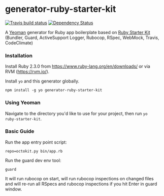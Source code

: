 # generator-ruby-starter-kit
[![Travis build status](http://img.shields.io/travis/artemv/generator-ruby-starter-kit.svg?style=flat)](https://travis-ci.org/artemv/generator-ruby-starter-kit)
[![Dependency Status](https://david-dm.org/artemv/generator-ruby-starter-kit.svg)](https://david-dm.org/artemv/generator-ruby-starter-kit)

A [Yeoman](http://yeoman.io/) generator for Ruby app boilerplate based on [Ruby Starter Kit](https://github.com/artemv/ruby-starter-kit) (Bundler, Guard, ActiveSupport Logger, Rubocop, RSpec, WebMock, Travis, CodeClimate)

### Installation

Install Ruby 2.3.0 from https://www.ruby-lang.org/en/downloads/ or via RVM (https://rvm.io/).

Install `yo` and this generator globally.

`npm install -g yo generator-ruby-starter-kit`

### Using Yeoman

Navigate to the directory you'd like to use for your project, then run `yo ruby-starter-kit`.

### Basic Guide

Run the app entry point script:
```
repo=octokit.py bin/app.rb
```

Run the guard dev env tool:
```
guard
```
It will run rubocop on start, will run rubocop inspections on changed files and will re-run all RSpecs and rubocop
inspections if you hit Enter in guard window.
